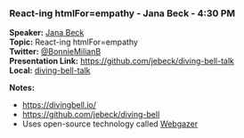 ### React-ing htmlFor=empathy - Jana Beck - 4:30 PM
**Speaker:** [Jana Beck](https://github.com/jebeck) <br>
**Topic:** React-ing htmlFor=empathy <br>
**Twitter:** [@BonnieMilianB](https://twitter.com/iPancreas) <br>
**Presentation Link:** https://github.com/jebeck/diving-bell-talk <br>
**Local:** [diving-bell-talk](diving-bell-talk) <br>

**Notes:**
- https://divingbell.io/
- https://github.com/jebeck/diving-bell
- Uses open-source technology called [Webgazer](https://github.com/brownhci/WebGazer)